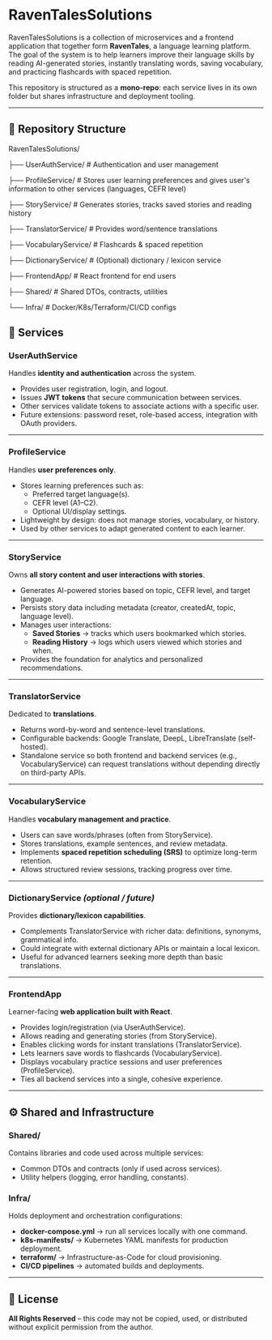 # RavenTalesSolutions

RavenTalesSolutions is a collection of microservices and a frontend application that together form **RavenTales**, a language learning platform.  
The goal of the system is to help learners improve their language skills by reading AI-generated stories, instantly translating words, saving vocabulary, and practicing flashcards with spaced repetition.

This repository is structured as a **mono-repo**: each service lives in its own folder but shares infrastructure and deployment tooling.

---

## 📂 Repository Structure

RavenTalesSolutions/

├── UserAuthService/ # Authentication and user management

├── ProfileService/ # Stores user learning preferences and gives user's information to other services (languages, CEFR level)

├── StoryService/ # Generates stories, tracks saved stories and reading history

├── TranslatorService/ # Provides word/sentence translations

├── VocabularyService/ # Flashcards & spaced repetition

├── DictionaryService/ # (Optional) dictionary / lexicon service

├── FrontendApp/ # React frontend for end users

├── Shared/ # Shared DTOs, contracts, utilities

└── Infra/ # Docker/K8s/Terraform/CI/CD configs

## 🚀 Services

### UserAuthService

Handles **identity and authentication** across the system.

- Provides user registration, login, and logout.
- Issues **JWT tokens** that secure communication between services.
- Other services validate tokens to associate actions with a specific user.
- Future extensions: password reset, role-based access, integration with OAuth providers.

---

### ProfileService

Handles **user preferences only**.

- Stores learning preferences such as:
  - Preferred target language(s).
  - CEFR level (A1–C2).
  - Optional UI/display settings.
- Lightweight by design: does not manage stories, vocabulary, or history.
- Used by other services to adapt generated content to each learner.

---

### StoryService

Owns **all story content and user interactions with stories**.

- Generates AI-powered stories based on topic, CEFR level, and target language.
- Persists story data including metadata (creator, createdAt, topic, language level).
- Manages user interactions:
  - **Saved Stories** → tracks which users bookmarked which stories.
  - **Reading History** → logs which users viewed which stories and when.
- Provides the foundation for analytics and personalized recommendations.

---

### TranslatorService

Dedicated to **translations**.

- Returns word-by-word and sentence-level translations.
- Configurable backends: Google Translate, DeepL, LibreTranslate (self-hosted).
- Standalone service so both frontend and backend services (e.g., VocabularyService) can request translations without depending directly on third-party APIs.

---

### VocabularyService

Handles **vocabulary management and practice**.

- Users can save words/phrases (often from StoryService).
- Stores translations, example sentences, and review metadata.
- Implements **spaced repetition scheduling (SRS)** to optimize long-term retention.
- Allows structured review sessions, tracking progress over time.

---

### DictionaryService _(optional / future)_

Provides **dictionary/lexicon capabilities**.

- Complements TranslatorService with richer data: definitions, synonyms, grammatical info.
- Could integrate with external dictionary APIs or maintain a local lexicon.
- Useful for advanced learners seeking more depth than basic translations.

---

### FrontendApp

Learner-facing **web application built with React**.

- Provides login/registration (via UserAuthService).
- Allows reading and generating stories (from StoryService).
- Enables clicking words for instant translations (TranslatorService).
- Lets learners save words to flashcards (VocabularyService).
- Displays vocabulary practice sessions and user preferences (ProfileService).
- Ties all backend services into a single, cohesive experience.

---

## ⚙️ Shared and Infrastructure

### Shared/

Contains libraries and code used across multiple services:

- Common DTOs and contracts (only if used across services).
- Utility helpers (logging, error handling, constants).

### Infra/

Holds deployment and orchestration configurations:

- **docker-compose.yml** → run all services locally with one command.
- **k8s-manifests/** → Kubernetes YAML manifests for production deployment.
- **terraform/** → Infrastructure-as-Code for cloud provisioning.
- **CI/CD pipelines** → automated builds and deployments.

---

## 📝 License

**All Rights Reserved** – this code may not be copied, used, or distributed without explicit permission from the author.
